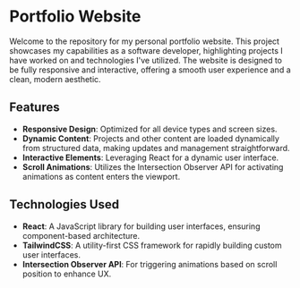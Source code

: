 # Portfolio Website

Welcome to the repository for my personal portfolio website. This project showcases my capabilities as a software developer, highlighting projects I have worked on and technologies I've utilized. The website is designed to be fully responsive and interactive, offering a smooth user experience and a clean, modern aesthetic.

## Features

- **Responsive Design**: Optimized for all device types and screen sizes.
- **Dynamic Content**: Projects and other content are loaded dynamically from structured data, making updates and management straightforward.
- **Interactive Elements**: Leveraging React for a dynamic user interface.
- **Scroll Animations**: Utilizes the Intersection Observer API for activating animations as content enters the viewport.

## Technologies Used

- **React**: A JavaScript library for building user interfaces, ensuring component-based architecture.
- **TailwindCSS**: A utility-first CSS framework for rapidly building custom user interfaces.
- **Intersection Observer API**: For triggering animations based on scroll position to enhance UX.
